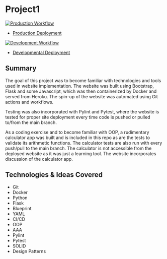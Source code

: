# Project1

[![Production Workflow](https://github.com/onahte/docker_flask/actions/workflows/prod.yml/badge.svg)](https://github.com/onahte/docker_flask/actions/workflows/prod.yml)

* [Production Deployment](https://onahte-prod.herokuapp.com/)


[![Development Workflow](https://github.com/onahte/docker_flask/actions/workflows/dev.yml/badge.svg)](https://github.com/onahte/docker_flask/actions/workflows/dev.yml)

* [Developmental Deployment](https://onahte-dev.herokuapp.com/)


## Summary

The goal of this project was to become familiar with technologies and tools used in website implementation. The website was built using Bootstrap, Flask and some Javascript, which was then containerized by Docker and served from Heroku. The spin-up of the website was automated using Git actions and workflows.

Testing was also incorporated with Pylint and Pytest, where the website is tested for proper site deployment every time code is pushed or pulled to/from the main branch.

As a coding exercise and to become familiar with OOP, a rudimentary calculator app was built and is included in this repo as are the tests to validate its arithmetic functions. The calculator tests are also run with every push/pull to the main branch. The calculator is not accessible from the deployed website as it was just a learning tool. The website incorporates discussion of the calculator app.


## Technologies & Ideas Covered

- Git
- Docker
- Python
- Flask
- Blueprint
- YAML
- CI/CD
- OOP
- AAA
- Pylint
- Pytest
- SOLID
- Design Patterns


